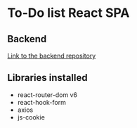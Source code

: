 # To-Do list React SPA
## Backend
[Link to the backend repository](https://github.com/davidrondina/todo-laravel-api.git)
## Libraries installed

 - react-router-dom v6
 - react-hook-form
 - axios
 - js-cookie

